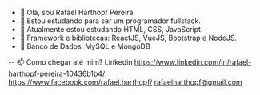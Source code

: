 - 👋  Olá, sou Rafael Harthopf Pereira
- 👀  Estou estudando para ser um programador fullstack.
- 🌱  Atualmente estou estudando HTML, CSS, JavaScript.
- 🌱  Framework e bibliotecas: ReactJS, VueJS, Bootstrap e NodeJS.
- 🌱  Banco de Dados: MySQL e MongoDB


-- 📫 Como chegar até mim? Linkedin https://www.linkedin.com/in/rafael-harthopf-pereira-10436b1b4/  
                                    https://www.facebook.com/rafael.harthopf/
                                    rafaelharthopf@gmail.com



<!---
rafaelharthopf/rafaelharthopf is a ✨ special ✨ repository because its `README.md` (this file) appears on your GitHub profile.
You can click the Preview link to take a look at your changes.
--->
